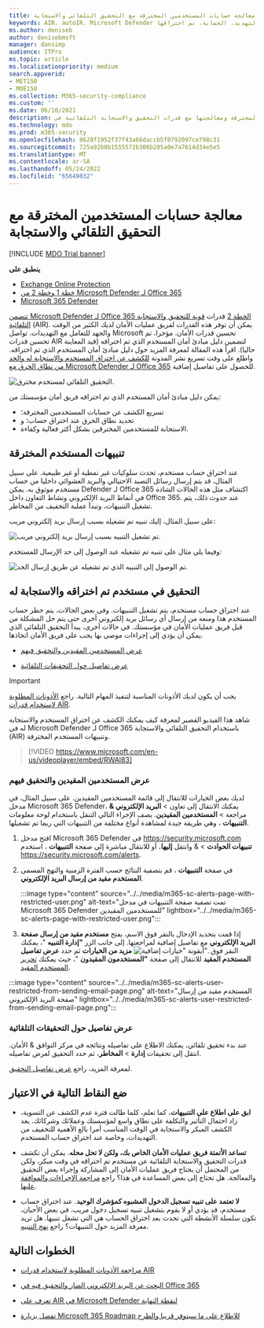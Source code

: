 ```yaml
---
title: معالجة حسابات المستخدمين المخترقة مع التحقيق التلقائي والاستجابة
keywords: AIR، autoIR، Microsoft Defender لنقطة النهاية، تلقائي، التحقيق، الاستجابة، المعالجة، التهديدات، المتقدمة، التهديد، الحماية، تم اختراقها
ms.author: deniseb
author: denisebmsft
manager: dansimp
audience: ITPro
ms.topic: article
ms.localizationpriority: medium
search.appverid:
- MET150
- MOE150
ms.collection: M365-security-compliance
ms.custom: ''
ms.date: 06/10/2021
description: تعرف على كيفية تسريع عملية الكشف عن حسابات المستخدمين المخترقة ومعالجتها مع قدرات التحقيق والاستجابة التلقائية في Microsoft Defender لـ Office 365 الخطة 2.
ms.technology: mdo
ms.prod: m365-security
ms.openlocfilehash: 8628f1952f37f43a66daccb5f0792097ce798c31
ms.sourcegitcommit: 725a92b0b1555572b306b285a0e7a7614d34e5e5
ms.translationtype: MT
ms.contentlocale: ar-SA
ms.lasthandoff: 05/24/2022
ms.locfileid: "65649032"
---
```

# <a name="address-compromised-user-accounts-with-automated-investigation-and-response"></a>معالجة حسابات المستخدمين المخترقة مع التحقيق التلقائي والاستجابة

[!INCLUDE [MDO Trial banner](../includes/mdo-trial-banner.md)]

**ينطبق على**
- [Exchange Online Protection](exchange-online-protection-overview.md)
- [خطة 1 وخطة 2 من Microsoft Defender لـ Office 365](defender-for-office-365.md)
- [Microsoft 365 Defender](../defender/microsoft-365-defender.md)

[تتضمن Microsoft Defender لـ Office 365 الخطة 2](defender-for-office-365.md#microsoft-defender-for-office-365-plan-1-and-plan-2) قدرات [قوية للتحقيق والاستجابة التلقائية](office-365-air.md) (AIR). يمكن أن توفر هذه القدرات لفريق عمليات الأمان لديك الكثير من الوقت والجهد للتعامل مع التهديدات. تواصل Microsoft تحسين قدرات الأمان. مؤخرا، تم تحسين قدرات AIR لتضمين دليل مبادئ أمان المستخدم الذي تم اختراقه (قيد المعاينة حاليا). اقرأ هذه المقالة لمعرفة المزيد حول دليل مبادئ أمان المستخدم الذي تم اختراقه. واطلع على وقت تسريع نشر المدونة [للكشف عن اختراق المستخدم والاستجابة له والحد من نطاق الخرق مع Microsoft Defender لـ Office 365](https://techcommunity.microsoft.com/t5/Security-Privacy-and-Compliance/Speed-up-time-to-detect-and-respond-to-user-compromise-and-limit/ba-p/977053) للحصول على تفاصيل إضافية.

![التحقيق التلقائي لمستخدم مخترق.](/microsoft-365/media/office365atp-compduserinvestigation.jpg)

يمكن دليل مبادئ أمان المستخدم الذي تم اختراقه فريق أمان مؤسستك من:

- تسريع الكشف عن حسابات المستخدمين المخترقة؛
- تحديد نطاق الخرق عند اختراق حساب؛ و
- الاستجابة للمستخدمين المخترقين بشكل أكثر فعالية وكفاءة.

## <a name="compromised-user-alerts"></a>تنبيهات المستخدم المخترقة

عند اختراق حساب مستخدم، تحدث سلوكيات غير نمطية أو غير طبيعية. على سبيل المثال، قد يتم إرسال رسائل التصيد الاحتيالي والبريد العشوائي داخليا من حساب مستخدم موثوق به. يمكن Defender لـ Office 365 اكتشاف مثل هذه الحالات الشاذة في أنماط البريد الإلكتروني ونشاط التعاون داخل Office 365. عند حدوث ذلك، يتم تشغيل التنبيهات، وتبدأ عملية التخفيف من المخاطر.

على سبيل المثال، إليك تنبيه تم تشغيله بسبب إرسال بريد إلكتروني مريب:

![تم تشغيل التنبيه بسبب إرسال بريد إلكتروني مريب.](/microsoft-365/media/office365atp-suspiciousemailsendalert.jpg)

وفيما يلي مثال على تنبيه تم تشغيله عند الوصول إلى حد الإرسال للمستخدم:

![تم الوصول إلى التنبيه الذي تم تشغيله عن طريق إرسال الحد.](/microsoft-365/media/office365atp-sendinglimitreached.jpg)

## <a name="investigate-and-respond-to-a-compromised-user"></a>التحقيق في مستخدم تم اختراقه والاستجابة له

عند اختراق حساب مستخدم، يتم تشغيل التنبيهات. وفي بعض الحالات، يتم حظر حساب المستخدم هذا ومنعه من إرسال أي رسائل بريد إلكتروني أخرى حتى يتم حل المشكلة من قبل فريق عمليات الأمان في مؤسستك. في حالات أخرى، يبدأ التحقيق التلقائي الذي يمكن أن يؤدي إلى إجراءات موصى بها يجب على فريق الأمان اتخاذها.

- [عرض المستخدمين المقيدين والتحقيق فيهم](#view-and-investigate-restricted-users)

- [عرض تفاصيل حول التحقيقات التلقائية](#view-details-about-automated-investigations)

> [!IMPORTANT]
> يجب أن يكون لديك الأذونات المناسبة لتنفيذ المهام التالية. راجع [الأذونات المطلوبة لاستخدام قدرات AIR](office-365-air.md#required-permissions-to-use-air-capabilities).

شاهد هذا الفيديو القصير لمعرفة كيف يمكنك الكشف عن اختراق المستخدم والاستجابة له في Microsoft Defender لـ Office 365 باستخدام التحقيق التلقائي والاستجابة (AIR) وتنبيهات المستخدم المخترقة.
> [!VIDEO https://www.microsoft.com/en-us/videoplayer/embed/RWAl83]

### <a name="view-and-investigate-restricted-users"></a>عرض المستخدمين المقيدين والتحقيق فيهم

لديك بعض الخيارات للانتقال إلى قائمة المستخدمين المقيدين. على سبيل المثال، في مدخل Microsoft 365 Defender، يمكنك الانتقال إلى  تعاون \> **البريد الإلكتروني &** مراجعة \> **المستخدمين المقيدين**. يصف الإجراء التالي التنقل باستخدام لوحة معلومات **التنبيهات** ، وهي طريقة جيدة لمشاهدة أنواع مختلفة من التنبيهات التي ربما تم تشغيلها.

1. افتح مدخل Microsoft 365 Defender في <https://security.microsoft.com> **تنبيهات الحوادث** \> & وانتقل **إليها.** أو للانتقال مباشرة إلى صفحة **التنبيهات** ، استخدم <https://security.microsoft.com/alerts>.

2. في صفحة **التنبيهات** ، قم بتصفية النتائج حسب الفترة الزمنية والنهج المسمى **المستخدم مقيد من إرسال البريد الإلكتروني**.

   :::image type="content" source="../../media/m365-sc-alerts-page-with-restricted-user.png" alt-text="تمت تصفية صفحة التنبيهات في مدخل Microsoft 365 Defender للمستخدمين المقيدين" lightbox="../../media/m365-sc-alerts-page-with-restricted-user.png":::

3. إذا قمت بتحديد الإدخال بالنقر فوق الاسم، يفتح **مستخدم مقيد من إرسال صفحة البريد الإلكتروني** مع تفاصيل إضافية لمراجعتها. إلى جانب الزر **"إدارة التنبيه** "، يمكنك النقر فوق ![أيقونة "خيارات إضافية".](../../media/m365-cc-sc-more-actions-icon.png) **مزيد من الخيارات** ثم حدد **عرض تفاصيل المستخدم المقيد** للانتقال إلى صفحة **"المستخدمون المقيدون** "، حيث يمكنك [تحرير المستخدم المقيد](removing-user-from-restricted-users-portal-after-spam.md).

  :::image type="content" source="../../media/m365-sc-alerts-user-restricted-from-sending-email-page.png" alt-text="المستخدم مقيد من إرسال صفحة البريد الإلكتروني" lightbox="../../media/m365-sc-alerts-user-restricted-from-sending-email-page.png":::

### <a name="view-details-about-automated-investigations"></a>عرض تفاصيل حول التحقيقات التلقائية

عند بدء تحقيق تلقائي، يمكنك الاطلاع على تفاصيله ونتائجه في مركز التوافق & الأمان. انتقل إلى تحقيقات **إدارة** \> **المخاطر**، ثم حدد التحقيق لعرض تفاصيله.

لمعرفة المزيد، راجع [عرض تفاصيل التحقيق](air-view-investigation-results.md).

## <a name="keep-the-following-points-in-mind"></a>ضع النقاط التالية في الاعتبار

- **ابق على اطلاع على التنبيهات.** كما تعلم، كلما طالت فترة عدم الكشف عن التسوية، زاد احتمال التأثير والتكلفة على نطاق واسع لمؤسستك وعملائك وشركائك. يعد الكشف المبكر والاستجابة في الوقت المناسب أمرا بالغ الأهمية للتخفيف من التهديدات، وخاصة عند اختراق حساب المستخدم.

- **تساعد الأتمتة فريق عمليات الأمان الخاص بك، ولكن لا تحل محله**. يمكن أن تكشف قدرات التحقيق والاستجابة التلقائية عن مستخدم تم اختراقه في وقت مبكر، ولكن من المحتمل أن يحتاج فريق عمليات الأمان إلى المشاركة وإجراء بعض التحقيق والمعالجة. هل تحتاج إلى بعض المساعدة في هذا؟ راجع [مراجعة الإجراءات والموافقة عليها](air-review-approve-pending-completed-actions.md).

- **لا تعتمد على تنبيه تسجيل الدخول المشبوه كمؤشرك الوحيد**. عند اختراق حساب مستخدم، قد يؤدي أو لا يقوم بتشغيل تنبيه تسجيل دخول مريب. في بعض الأحيان، تكون سلسلة الأنشطة التي تحدث بعد اختراق الحساب هي التي تشغل تنبيها. هل تريد معرفة المزيد حول التنبيهات؟ راجع [نهج التنبيه](../../compliance/alert-policies.md).

## <a name="next-steps"></a>الخطوات التالية

- [مراجعة الأذونات المطلوبة لاستخدام قدرات AIR](office-365-air.md#required-permissions-to-use-air-capabilities)

- [البحث عن البريد الإلكتروني الضار والتحقيق فيه في Office 365](investigate-malicious-email-that-was-delivered.md)

- [تعرف على AIR في Microsoft Defender لنقطة النهاية](/windows/security/threat-protection/microsoft-defender-atp/automated-investigations)

- [تفضل بزيارة Microsoft 365 Roadmap للاطلاع على ما سيتوفر قريبا والطرح](https://www.microsoft.com/microsoft-365/roadmap?filters=)
